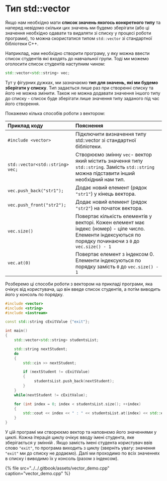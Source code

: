 # Тип std::vector

Якщо нам необхідно мати **список значень якогось конкретного типу** та наперед невідомо скільки цих значень ми будемо зберігати \(або ці значення необхідно одавати та видаляти зі списку у процесі роботи програми\), то можна скористатися типом `std::vector` зі стандартної бібліотеки С++.

Наприклад, нам необхідно створити програму, у яку можна ввести список студентів які входять до навчальної групи. Тоді ми можемо оголосити список студентів наступним чином:

```cpp
std::vector<std::string> vec;
```

Тут у фігурних дужках, ми зазначаємо **тип для значень, які ми  будемо зберігати у списку**. Тип задається лише раз при створенні списку та його не можна змінити. Також не можна додавати значення іншого типу до списку - список буде зберігати лише значення типу заданого під час його створення. 

Покажемо кілька способів роботи з вектором:

| Приклад коду | Пояснення |
| :--- | :--- |
| `#include <vector>` | Підключити визначення типу std::vector зі стандартної бібліотеки. |
| `std::vector<std::string> vec;` | Створюємо змінну `vec`- вектор який містить значення типу `std::string`. Замість `std::string` можна підставити інший необхідний нам тип. |
| `vec.push_back("str1");` | Додає новий елемент \(рядок `"str1"`\) у кінець вектора. |
| `vec.push_front("str2");` | Додає новий елемент \(рядок `"str2"`\) на початок вектора. |
| `vec.size()` | Повертає кількість елементів у векторі. Кожен елемент має індекс \(номер\) - ціле число. Елементи індексуються по порядку починаючи з `0` до `vec.size() - 1` |
| `vec.at(0)` | Повертає елемент з індексом 0. Елементи індексуються по порядку замість `0` до `vec.size() - 1` |

Розберемо ці способи роботи з вектором на прикладі програми, яка очікує від користувача, що він введе список студентів, а потім виводить його у консоль по порядку. 

```cpp
#include <vector>
#include <string>
#include <iostream>

const std::string cExitValue {"exit"};

int main()
{
	std::vector<std::string> studentsList;

	std::string nextStudent;
	do
	{
		std::cin >> nextStudent;

		if (nextStudent != cExitValue)
		{
			 studentsList.push_back(nextStudent);
		}
	} 
	while(nextStudent != cExitValue);

	for (int index = 0; index < studentsList.size(); ++index)
	{
		std::cout << index << " : " << studentsList.at(index) << std::endl;
	}
}
```

У цій програмі ми створюємо вектор та наповнємо його значеннями у циклі. Кожна ітерація циклу очікує вводу імені студента, яке зберігається у змінній . Якщо замість імені студента користувач ввів слово `"exit"`, то програма виходить з циклу \(зверніть увагу: значення `"exit"` ми до списку не додаємо\). Далі ми проходимо по всіх значеннях в списку і виводимо їх у консоль \(разом з індексом\). 

{% file src="../../.gitbook/assets/vector\_demo.cpp" caption="vector\_demo.cpp" %}

